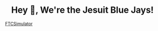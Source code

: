 <h1 align="center">Hey 👋, We're the Jesuit Blue Jays!</h1>

[FTCSimulator](https://ftcsimulator.com)
